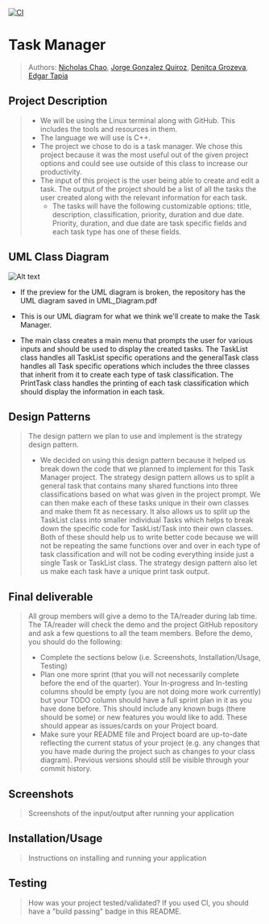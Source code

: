 [![CI](https://github.com/cs100/final-project-nchao006-etapi017-dgroz002-jgonz503/actions/workflows/main.yml/badge.svg)](https://github.com/cs100/final-project-nchao006-etapi017-dgroz002-jgonz503/actions/workflows/main.yml)
# Task Manager
 
 > Authors: [Nicholas Chao](https://github.com/nibchao), [Jorge Gonzalez Quiroz](https://github.com/JorgeNova-1), [Denitca Grozeva](https://github.com/DeniGroz), [Edgar Tapia](https://github.com/Etapi017)

## Project Description
 > * We will be using the Linux terminal along with GitHub. This includes the tools and resources in them. 
 > * The language we will use is C++.
 > * The project we chose to do is a task manager. We chose this project because it was the most useful out of the given project options and could see use outside of this class to increase our productivity.
 > * The input of this project is the user being able to create and edit a task. The output of the project should be a list of all the tasks the user created along with the relevant information for each task.
 >   * The tasks will have the following customizable options: title, description, classification, priority, duration and due date. Priority, duration, and due date are task specific fields and each task type has one of these fields.
 
 ## UML Class Diagram
![Alt text](https://github.com/cs100/final-project-nchao006-etapi017-dgroz002-jgonz503/blob/master/cs100%20final%20project%20UML%20diagram.png?raw=true)
- If the preview for the UML diagram is broken, the repository has the UML diagram saved in UML_Diagram.pdf

- This is our UML diagram for what we think we'll create to make the Task Manager. 
- The main class creates a main menu that prompts the user for various inputs and should be used to display the created tasks. The TaskList class handles all TaskList specific operations and the generalTask class handles all Task specific operations which includes the three classes that inherit from it to create each type of task classification. The PrintTask class handles the printing of each task classification which should display the information in each task.
 
 ## Design Patterns
 > The design pattern we plan to use and implement is the strategy design pattern. 
 > * We decided on using this design pattern because it helped us break down the code that we planned to implement for this Task Manager project. The strategy design pattern allows us to split a general task that contains many shared functions into three classifications based on what was given in the project prompt. We can then make each of these tasks unique in their own classes and make them fit as necessary. It also allows us to split up the TaskList class into smaller individual Tasks which helps to break down the specific code for TaskList/Task into their own classes. Both of these should help us to write better code because we will not be repeating the same functions over and over in each type of task classification and will not be coding everything inside just a single Task or TaskList class. The strategy design pattern also let us make each task have a unique print task output.

 ## Final deliverable
 > All group members will give a demo to the TA/reader during lab time. The TA/reader will check the demo and the project GitHub repository and ask a few questions to all the team members. 
 > Before the demo, you should do the following:
 > * Complete the sections below (i.e. Screenshots, Installation/Usage, Testing)
 > * Plan one more sprint (that you will not necessarily complete before the end of the quarter). Your In-progress and In-testing columns should be empty (you are not doing more work currently) but your TODO column should have a full sprint plan in it as you have done before. This should include any known bugs (there should be some) or new features you would like to add. These should appear as issues/cards on your Project board.
 > * Make sure your README file and Project board are up-to-date reflecting the current status of your project (e.g. any changes that you have made during the project such as changes to your class diagram). Previous versions should still be visible through your commit history. 
 
 ## Screenshots
 > Screenshots of the input/output after running your application
 ## Installation/Usage
 > Instructions on installing and running your application
 ## Testing
 > How was your project tested/validated? If you used CI, you should have a "build passing" badge in this README.
 
